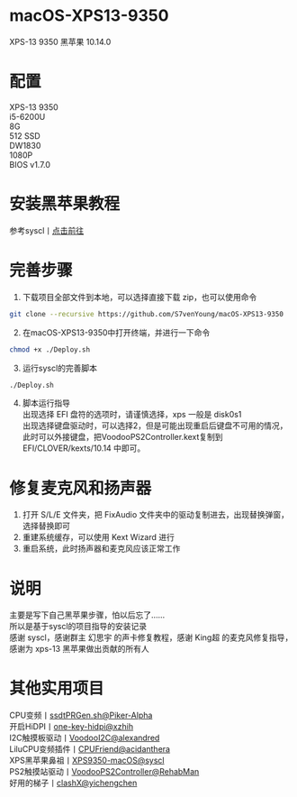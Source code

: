 # macOS-XPS13-9350
XPS-13 9350 黑苹果 10.14.0 

# 配置

XPS-13 9350 </br>
i5-6200U </br>
8G </br>
512 SSD </br>
DW1830 </br>
1080P </br>
BIOS v1.7.0 </br>

# 安装黑苹果教程
参考syscl丨[点击前往](https://github.com/syscl/XPS9350-macOS)

# 完善步骤

1. 下载项目全部文件到本地，可以选择直接下载 zip，也可以使用命令
```sh
git clone --recursive https://github.com/S7venYoung/macOS-XPS13-9350
```
2. 在macOS-XPS13-9350中打开终端，并进行一下命令
```sh
chmod +x ./Deploy.sh
```
3. 运行syscl的完善脚本
```sh
./Deploy.sh
```
4. 脚本运行指导 </br>
出现选择 EFI 盘符的选项时，请谨慎选择，xps 一般是 disk0s1 </br>
出现选择键盘驱动时，可以选择2，但是可能出现重启后键盘不可用的情况，此时可以外接键盘，把VoodooPS2Controller.kext复制到 EFI/CLOVER/kexts/10.14 中即可。 </br>

# 修复麦克风和扬声器
1. 打开 S/L/E 文件夹，把 FixAudio 文件夹中的驱动复制进去，出现替换弹窗，选择替换即可 
2. 重建系统缓存，可以使用 Kext Wizard 进行 
3. 重启系统，此时扬声器和麦克风应该正常工作 


# 说明

主要是写下自己黑苹果步骤，怕以后忘了…… </br>
所以是基于syscl的项目指导的安装记录 </br>
感谢 syscl，感谢群主 幻思宇 的声卡修复教程，感谢 King超 的麦克风修复指导，感谢为 xps-13 黑苹果做出贡献的所有人 </br>

# 其他实用项目

CPU变频丨[ssdtPRGen.sh@Piker-Alpha](https://github.com/Piker-Alpha/ssdtPRGen.sh) </br>
开启HiDPI丨[one-key-hidpi@xzhih](https://github.com/xzhih/one-key-hidpi) </br>
I2C触摸板驱动丨[VoodooI2C@alexandred](https://github.com/alexandred/VoodooI2C) </br>
LiluCPU变频插件丨[CPUFriend@acidanthera](https://github.com/acidanthera/CPUFriend) </br>
XPS黑苹果鼻祖丨[XPS9350-macOS@syscl](https://github.com/syscl/XPS9350-macOS) </br>
PS2触摸站驱动丨[VoodooPS2Controller@RehabMan](https://github.com/RehabMan/OS-X-Voodoo-PS2-Controller) </br>
好用的梯子丨[clashX@yichengchen](https://github.com/yichengchen/clashX) </br>

